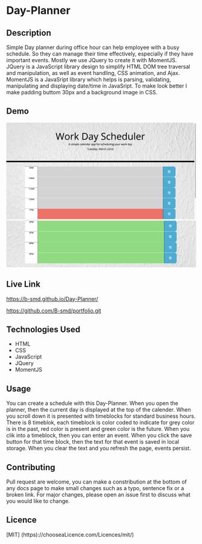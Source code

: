 # Day-Planner

## Description
Simple Day planner during office hour can help employee with a busy schedule. So they can manage their time effectively, especially if they have important events. Mostly we use JQuery to create it with MomentJS. JQuery is a JavaScript library design to simplify HTML DOM tree traversal and manipulation, as well as event handling, CSS animation, and Ajax.  MomentJS is a JavaSript library which helps is parsing, validating, manipulating and displaying date/time in JavaSript. To make look better I make padding buttom 30px and a background image in CSS.

## Demo
![Day-Planner](./Assets/ScreenShot1.png)
![Day-Planner](./Assets/ScreenShot2.png)


## Live Link
https://b-smd.github.io/Day-Planner/

https://github.com/B-smd/portfolio.git

## Technologies Used
- HTML
- CSS
- JavaScript
- JQuery
- MomentJS

## Usage
You can create a schedule with this Day-Planner.
When you open the planner, then the current day is displayed at the top of the calender. When you scroll down it is presented with timeblocks for standard business hours. There is 8 timeblok, each timeblock is color coded to indicate for grey color is in the past, red color is present and green color is the future.
When you clik into a timeblock, then you can enter an event. When you click the save button for that time block, then the text for that event is saved in local storage. When you clear the text and you refresh the page, events persist.

## Contributing
Pull request are welcome, you can make a constribution at the bottom of any docs page to make small changes such as a typo, sentence fix or a broken link. For major changes, please open an issue first to discuss what you would like to change.

## Licence
[MIT]
(https)://chooseaLicence.com/Licences/mit/)
